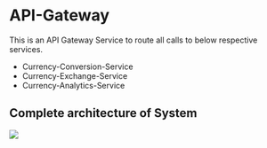 # API-Gateway

This is an API Gateway Service to route all calls to below respective services.

* Currency-Conversion-Service
* Currency-Exchange-Service
* Currency-Analytics-Service

## Complete architecture of System

![](/Users/vvyavahare/src/apps/currency/spring-microservices-v2-main/03.microservices/api-gateway/src/main/resources/architecture.png)
